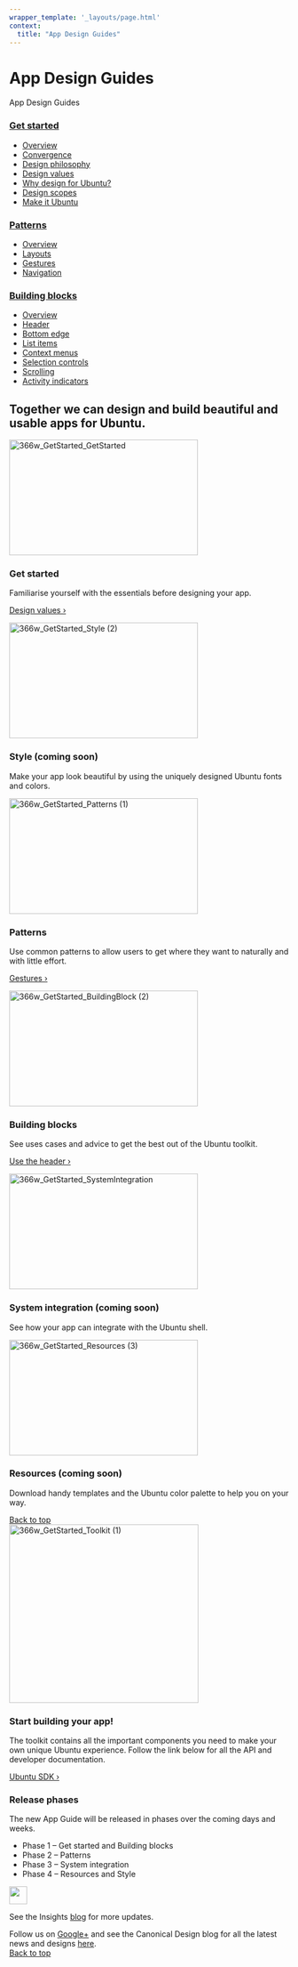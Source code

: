 ```yaml
---
wrapper_template: '_layouts/page.html'
context:
  title: "App Design Guides"
---
```

<div class="row">
<h1>App Design Guides</h1>
</div>
<div class="row no-border">
<span class="filter-toggle">App Design Guides</span>
<div class="col-2 filter">
<div id="accordion">
<h3><a href="apps#">Get started</a></h3>
<div>
<ul class="p-list">
<li class="p-list__item"><a href="/apps/get-started/overview">Overview</a></li>
<li class="p-list__item"><a href="/apps/get-started/convergence">Convergence</a></li>
<li class="p-list__item"><a href="/apps/get-started/design-philosophy">Design philosophy</a></li>
<li class="p-list__item"><a href="/apps/get-started/design-values">Design values</a></li>
<li class="p-list__item"><a href="/apps/get-started/why-design-for-ubuntu">Why design for Ubuntu?</a></li>
<li class="p-list__item"><a href="/apps/get-started/design-scopes">Design scopes</a></li>
<li class="p-list__item"><a href="/apps/get-started/make-it-ubuntu">Make it Ubuntu</a></li>
</ul>
</div>
<h3><a href="apps#">Patterns</a></h3>
<div>
<ul class="p-list">
<li class="p-list__item"><a href="/apps/patterns/overview">Overview</a></li>
<li class="p-list__item"><a href="/apps/patterns/layouts">Layouts</a></li>
<li class="p-list__item"><a href="/apps/patterns/gestures">Gestures</a></li>
<li class="p-list__item"><a href="/apps/patterns/navigation">Navigation</a></li>
</ul>
</div>
<h3><a href="apps#">Building blocks</a></h3>
<div>
<ul class="p-list">
<li class="p-list__item"><a href="/apps/building-blocks/overview">Overview</a></li>
<li class="p-list__item"><a href="/apps/building-blocks/header">Header</a></li>
<li class="p-list__item"><a href="/apps/building-blocks/bottom-edge">Bottom edge</a></li>
<li class="p-list__item"><a href="/apps/building-blocks/list-items">List items</a></li>
<li class="p-list__item"><a href="/apps/building-blocks/context-menus">Context menus</a></li>
<li class="p-list__item"><a href="/apps/building-blocks/selection-controls">Selection controls</a></li>
<li class="p-list__item"><a href="/apps/building-blocks/scrolling">Scrolling</a></li>
<li class="p-list__item"><a href="/apps/building-blocks/activity-indicators">Activity indicators</a></li>
</ul>
</div>
</div>
</div>

<div class="col-10">
<section class="row no-padding-top no-padding-right no-padding-left">
<div class="col-10">
<h2>Together we can design and build beautiful and usable apps for Ubuntu.</h2>
</div>
<div class="col-5">
<img src="https://assets.ubuntu.com/v1/64e57393-366w_GetStarted_GetStarted.png" alt="366w_GetStarted_GetStarted" width="340" height="208" /></p>
<h3>Get started</h3>
<p>Familiarise yourself with the essentials before designing your app.</p>
<p><a title="Design vision" href="/apps/get-started/design-values">Design values&nbsp;&rsaquo;</a></p>
</div>
<div class="col-5">
<img src="https://assets.ubuntu.com/v1/6778c396-366w_GetStarted_Style-2.png" alt="366w_GetStarted_Style (2)" width="340" height="208" /></p>
<h3>Style (coming soon)</h3>
<p>Make your app look beautiful by using the uniquely designed Ubuntu fonts and colors.</p>
</div>
<div class="col-5">
<p><img src="https://assets.ubuntu.com/v1/5c84202e-366w_GetStarted_Patterns-1.png" alt="366w_GetStarted_Patterns (1)" width="340" height="208" /></p>
<h3>Patterns</h3>
<p>Use common patterns to allow users to get where they want to naturally and with little effort.</p>
<p><a title="Design vision" href="http://design.ubuntu.com/apps/patterns/gestures">Gestures&nbsp;&rsaquo;</a></p>
</div>
<div class="col-5">
<p><img src="https://assets.ubuntu.com/v1/33684f26-366w_GetStarted_BuildingBlock-2.png" alt="366w_GetStarted_BuildingBlock (2)" width="340" height="208" /></p>
<h3>Building blocks</h3>
<p>See uses cases and advice to get the best out of the Ubuntu toolkit.</p>
<p><a href="/apps/building-blocks/header">Use the header&nbsp;&rsaquo;</a></p>
</div>
<div class="col-5">
<p><img src="https://assets.ubuntu.com/v1/9ba06b63-366w_GetStarted_SystemIntegration.png" alt="366w_GetStarted_SystemIntegration" width="340" height="208" /></p>
<h3>System integration (coming soon)</h3>
<p>See how your app can integrate with the Ubuntu shell.</p>
</div>
<div class="col-5">
<p><img src="https://assets.ubuntu.com/v1/e957ad68-366w_GetStarted_Resources-3.png" alt="366w_GetStarted_Resources (3)" width="340" height="208" /></p>
<h3>Resources (coming soon)</h3>
<p>Download handy templates and the Ubuntu color palette to help you on your way.</p>
</div>
</section>
<section class="row no-padding-right no-padding-left">
<div class="link-top not-for-small"><a href="apps#">Back to top</a></div>
<div class="col-5"><img src="https://assets.ubuntu.com/v1/2b587228-366w_GetStarted_Toolkit-1.png" alt="366w_GetStarted_Toolkit (1)" width="341" height="321" /></div>
<div class="col-5">
<h3>Start building your app!</h3>
<p>The toolkit contains all the important components you need to make your own unique Ubuntu experience. Follow the link below for all the API and developer documentation.</p>
<p><a href="http://developer.ubuntu.com/apps/sdk/"> Ubuntu SDK&nbsp;&rsaquo;</a></p>
</div>
<div class="col-10">
<h3>Release phases</h3>
<p>The new App Guide will be released in phases over the coming days and weeks.</p>
<ul class="p-list">
<li class="p-list__item">Phase 1 &#8211; Get started and Building blocks</li>
<li class="p-list__item">Phase 2 &#8211; Patterns</li>
<li class="p-list__item">Phase 3 &#8211; System integration</li>
<li class="p-list__item">Phase 4 &#8211; Resources and Style</li>
</ul>
<div class="col-10 box-grey vertical-align vertical-align--image-left">
<p><img class="vertical-align__image" src="https://assets.ubuntu.com/v1/e9f11635-information-link.png" alt="" width="32" height="32" /></p>
<div class="vertical-align__content">
See the Insights <a href="https://insights.ubuntu.com/">blog</a> for more updates.</p>
</div>
</div>
<div class="col-10">
Follow us on <a class="external" title="Ubuntu Developers Google Plus" href="https://plus.google.com/communities/111350780270925540549">Google+</a> and see the Canonical Design blog for all the latest news and designs <a href="https://design.canonical.com/">here</a>.
</div>
</section>
<section class="row no-padding-right no-padding-left no-border no-padding-bottom">
<div class="link-top not-for-small"><a href="apps#">Back to top</a></div>
</section>
</div>

<!--<div class="col-3">
<div id="section-menu"></div>
</div>-->
</div>
